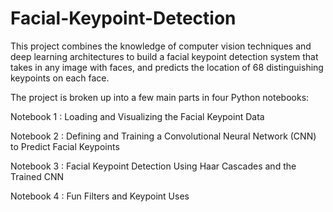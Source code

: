 # Facial-Keypoint-Detection
This project combines the knowledge of computer vision techniques and deep learning architectures to build a facial keypoint detection system that takes in any image with faces, and predicts the location of 68 distinguishing keypoints on each face.

The project is broken up into a few main parts in four Python notebooks:

Notebook 1 : Loading and Visualizing the Facial Keypoint Data

Notebook 2 : Defining and Training a Convolutional Neural Network (CNN) to Predict Facial Keypoints

Notebook 3 : Facial Keypoint Detection Using Haar Cascades and the Trained CNN

Notebook 4 : Fun Filters and Keypoint Uses
